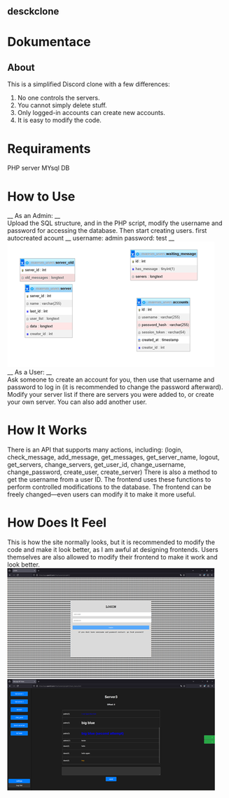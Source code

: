 ## desckclone

# Dokumentace
## About

This is a simplified Discord clone with a few differences:
  1. No one controls the servers.
  2. You cannot simply delete stuff.
  3. Only logged-in accounts can create new accounts.
  4. It is easy to modify the code.

# Requiraments
  PHP server MYsql DB
  
# How to Use
__ As an Admin: __ <br>
  Upload the SQL structure, and in the PHP script, modify the username and
  password for accessing the database. Then start creating users.
  first autocreated acount __ username: admin password: test __ <br>
  ![db structure](images/db.bmp)<br>
__ As a User: __ <br>
  Ask someone to create an account for you, then use that username and
  password to log in (it is recommended to change the password afterward). Modify
  your server list if there are servers you were added to, or create your own server.
  You can also add another user.<bbr>
  
# How It Works
There is an API that supports many actions, including:
(login, check_message, add_message, get_messages, get_server_name, logout,
get_servers, change_servers, get_user_id, change_username, change_password,
create_user, create_server)
There is also a method to get the username from a user ID.
The frontend uses these functions to perform controlled modifications to the
database. The frontend can be freely changed—even users can modify it to make
it more useful.

# How Does It Feel
This is how the site normally looks, but it is recommended to modify the code and
make it look better, as I am awful at designing frontends. Users themselves are
also allowed to modify their frontend to make it work and look better.<br>
![db structure](images/login.bmp)<br>
![db structure](images/window.bmp)<br>
<br>
<br>
<br>
